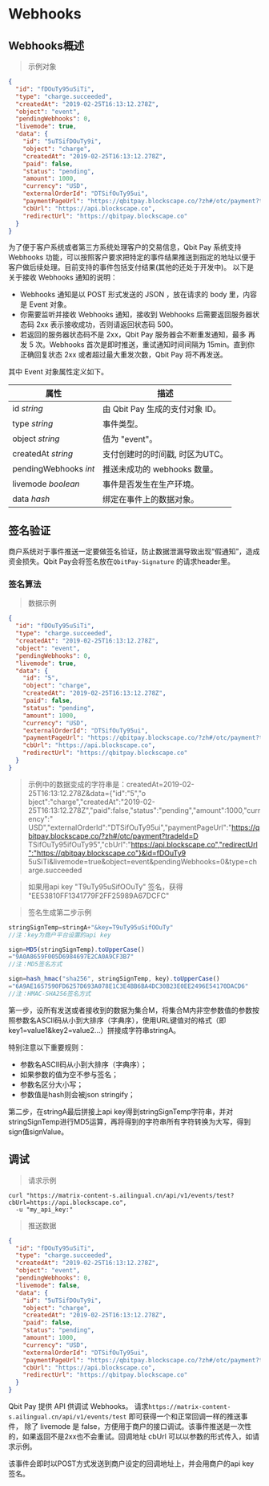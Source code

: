 # Webhooks

## Webhooks概述

> 示例对象

```json
{
  "id": "fDOuTy95uSiTi",
  "type": "charge.succeeded",
  "createdAt": "2019-02-25T16:13:12.278Z",
  "object": "event",
  "pendingWebhooks": 0,
  "livemode": true,
  "data": {
    "id": "5uTSifDOuTy9i",
    "object": "charge",
    "createdAt": "2019-02-25T16:13:12.278Z",
    "paid": false,
    "status": "pending",
    "amount": 1000,
    "currency": "USD",
    "externalOrderId": "DTSifOuTy95ui",
    "paymentPageUrl": "https://qbitpay.blockscape.co/?zh#/otc/payment?tradeId=DTSifOuTy95ifOuTy95",
    "cbUrl": "https://api.blockscape.co",
    "redirectUrl": "https://qbitpay.blockscape.co"
  }
}
```

为了便于客户系统或者第三方系统处理客户的交易信息，Qbit Pay 系统支持 Webhooks 功能，可以按照客户要求把特定的事件结果推送到指定的地址以便于客户做后续处理。目前支持的事件包括支付结果(其他的还处于开发中)。 以下是关于接收 Webhooks 通知的说明：

- Webhooks 通知是以 POST 形式发送的 JSON ，放在请求的 body 里，内容是 Event 对象。
- 你需要监听并接收 Webhooks 通知，接收到 Webhooks 后需要返回服务器状态码 2xx 表示接收成功，否则请返回状态码 500。
- 若返回的服务器状态码不是 2xx，Qbit Pay 服务器会不断重发通知，最多 再发 5 次。Webhooks 首次是即时推送，重试通知时间间隔为 15min。直到你正确回复状态 2xx 或者超过最大重发次数，Qbit Pay 将不再发送。

其中 Event 对象属性定义如下。

属性	    |     描述
--------  | -----------
id *string* | 由 Qbit Pay 生成的支付对象 ID。
type *string* | 事件类型。
object *string* | 值为 "event"。
createdAt *string* | 支付创建时的时间戳, 时区为UTC。
pendingWebhooks *int* | 推送未成功的 webhooks 数量。
livemode *boolean* | 事件是否发生在生产环境。
data *hash* | 绑定在事件上的数据对象。

## 签名验证

商户系统对于事件推送一定要做签名验证，防止数据泄漏导致出现“假通知”，造成资金损失。Qbit Pay会将签名放在`QbitPay-Signature` 的请求header里。

### 签名算法

> 数据示例

```json
{
  "id": "fDOuTy95uSiTi",
  "type": "charge.succeeded",
  "createdAt": "2019-02-25T16:13:12.278Z",
  "object": "event",
  "pendingWebhooks": 0,
  "livemode": true,
  "data": {
    "id": "5",
    "object": "charge",
    "createdAt": "2019-02-25T16:13:12.278Z",
    "paid": false,
    "status": "pending",
    "amount": 1000,
    "currency": "USD",
    "externalOrderId": "DTSifOuTy95ui",
    "paymentPageUrl": "https://qbitpay.blockscape.co/?zh#/otc/payment?tradeId=DTSifOuTy95ifOuTy95",
    "cbUrl": "https://api.blockscape.co",
    "redirectUrl": "https://qbitpay.blockscape.co"
  }
}
```

> 示例中的数据变成的字符串是：createdAt=2019-02-25T16:13:12.278Z&data={"id":"5","o
bject":"charge","createdAt":"2019-02-25T16:13:12.278Z","paid":false,"status":"pending","amount":1000,"currency":"
USD","externalOrderId":"DTSifOuTy95ui","paymentPageUrl":"https://qbitpay.blockscape.co/?zh#/otc/payment?tradeId=D
TSifOuTy95ifOuTy95","cbUrl":"https://api.blockscape.co","redirectUrl":"https://qbitpay.blockscape.co"}&id=fDOuTy9
5uSiTi&livemode=true&object=event&pendingWebhooks=0&type=charge.succeeded

> 如果用api key "T9uTy95uSifOOuTy" 签名，获得 "EE53810FF1341779F2FF25989A67DCFC"

> 签名生成第二步示例

```javascript
stringSignTemp=stringA+"&key=T9uTy95uSifOOuTy"
//注：key为商户平台设置的api key

sign=MD5(stringSignTemp).toUpperCase()
="9A0A8659F005D6984697E2CA0A9CF3B7"
//注：MD5签名方式

sign=hash_hmac("sha256", stringSignTemp, key).toUpperCase()
="6A9AE1657590FD6257D693A078E1C3E4BB6BA4DC30B23E0EE2496E54170DACD6"
//注：HMAC-SHA256签名方式
```

第一步，设所有发送或者接收到的数据为集合M，将集合M内非空参数值的参数按照参数名ASCII码从小到大排序（字典序），使用URL键值对的格式（即key1=value1&key2=value2…）拼接成字符串stringA。

特别注意以下重要规则：

- 参数名ASCII码从小到大排序（字典序）；
- 如果参数的值为空不参与签名；
- 参数名区分大小写；
- 参数值是hash则会被json stringify；

第二步，在stringA最后拼接上api key得到stringSignTemp字符串，并对stringSignTemp进行MD5运算，再将得到的字符串所有字符转换为大写，得到sign值signValue。

## 调试

> 请求示例

```shell
curl "https://matrix-content-s.ailingual.cn/api/v1/events/test?cbUrl=https://api.blockscape.co",
  -u "my_api_key:"
```

> 推送数据

```json
{
  "id": "fDOuTy95uSiTi",
  "type": "charge.succeeded",
  "createdAt": "2019-02-25T16:13:12.278Z",
  "object": "event",
  "pendingWebhooks": 0,
  "livemode": false,
  "data": {
    "id": "5uTSifDOuTy9i",
    "object": "charge",
    "createdAt": "2019-02-25T16:13:12.278Z",
    "paid": false,
    "status": "pending",
    "amount": 1000,
    "currency": "USD",
    "externalOrderId": "DTSifOuTy95ui",
    "paymentPageUrl": "https://qbitpay.blockscape.co/?zh#/otc/payment?tradeId=DTSifOuTy95ifOuTy95",
    "cbUrl": "https://api.blockscape.co",
    "redirectUrl": "https://qbitpay.blockscape.co"
  }
}
```

Qbit Pay 提供 API 供调试 Webhooks。 请求`https://matrix-content-s.ailingual.cn/api/v1/events/test` 即可获得一个和正常回调一样的推送事件， 除了 livemode 是 false，方便用于商户的接口调试。该事件推送是一次性的，如果返回不是2xx也不会重试。回调地址 cbUrl 可以以参数的形式传入，如请求示例。

该事件会即时以POST方式发送到商户设定的回调地址上，并会用商户的api key签名。
